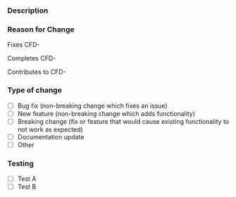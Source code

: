 ### Description
<!--- Please include a summary of the changes and the related issue. Please also include relevant motivation and context. List any dependencies that are required for this change. --->

### Reason for Change
<!--- Why is this change being made? By default, just provide the Linear ticket ID. You may add extra context if you made changes that were not specified in the ticket. --->

<!--- Please delete options that are not relevant for linking your ticket. You likely only need one of these for your PR --->
Fixes CFD-

Completes CFD-

Contributes to CFD-

### Type of change
<!--- Please delete options that are not relevant. --->

- [ ] Bug fix (non-breaking change which fixes an issue)
- [ ] New feature (non-breaking change which adds functionality)
- [ ] Breaking change (fix or feature that would cause existing functionality to not work as expected)
- [ ] Documentation update
- [ ] Other

### Testing
<!--- Please describe the tests that you ran to verify your changes. This may be a screenshot of the change that you made. Provide instructions so we can reproduce. Please also list any relevant details for your test configuration --->

- [ ] Test A
- [ ] Test B

